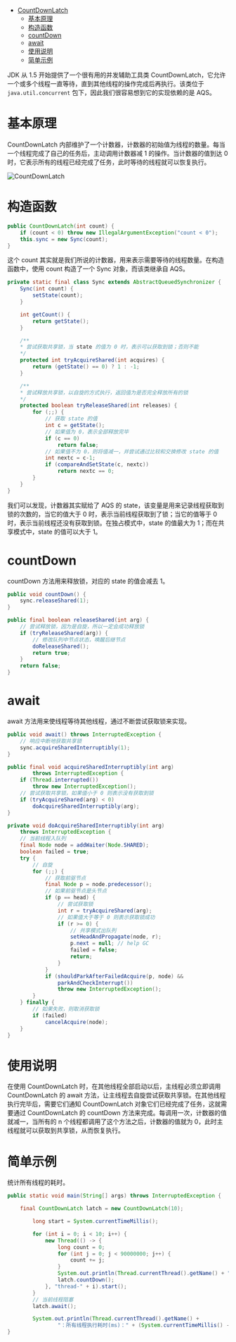 - [CountDownLatch](#countdownlatch)
    - [基本原理](#基本原理)
    - [构造函数](#构造函数)
    - [countDown](#countdown)
    - [await](#await)
    - [使用说明](#使用说明)
    - [简单示例](#简单示例)

JDK 从 1.5 开始提供了一个很有用的并发辅助工具类 CountDownLatch，它允许一个或多个线程一直等待，直到其他线程的操作完成后再执行。该类位于 `java.util.concurrent` 包下，因此我们很容易想到它的实现依赖的是 AQS。  

# 基本原理
CountDownLatch 内部维护了一个计数器，计数器的初始值为线程的数量。每当一个线程完成了自己的任务后，主动调用计数器减 1 的操作。当计数器的值到达 0 时，它表示所有的线程已经完成了任务，此时等待的线程就可以恢复执行。  

![CountDownLatch](https://github.com/nekolr/java-notes/blob/master/images/Java%20并发/CountDownLatch.png)

# 构造函数
```java
public CountDownLatch(int count) {
    if (count < 0) throw new IllegalArgumentException("count < 0");
    this.sync = new Sync(count);
}
```

这个 count 其实就是我们所说的计数器，用来表示需要等待的线程数量。在构造函数中，使用 count 构造了一个 Sync 对象，而该类继承自 AQS。  

```java
private static final class Sync extends AbstractQueuedSynchronizer {
    Sync(int count) {
        setState(count);
    }

    int getCount() {
        return getState();
    }

    /**
    * 尝试获取共享锁，当 state 的值为 0 时，表示可以获取到锁；否则不能
    */
    protected int tryAcquireShared(int acquires) {
        return (getState() == 0) ? 1 : -1;
    }

    /**
    * 尝试释放共享锁，以自旋的方式执行，返回值为是否完全释放所有的锁
    */
    protected boolean tryReleaseShared(int releases) {
        for (;;) {
            // 获取 state 的值
            int c = getState();
            // 如果值为 0，表示全部释放完毕
            if (c == 0)
                return false;
            // 如果值不为 0，则将值减一，并尝试通过比较和交换修改 state 的值
            int nextc = c-1;
            if (compareAndSetState(c, nextc))
                return nextc == 0;
        }
    }
}
```

我们可以发现，计数器其实赋给了 AQS 的 state，该变量是用来记录线程获取到锁的次数的，当它的值大于 0 时，表示当前线程获取到了锁；当它的值等于 0 时，表示当前线程还没有获取到锁。在独占模式中，state 的值最大为 1；而在共享模式中，state 的值可以大于 1。  

# countDown
countDown 方法用来释放锁，对应的 state 的值会减去 1。  

```java
public void countDown() {
    sync.releaseShared(1);
}

public final boolean releaseShared(int arg) {
    // 尝试释放锁，因为是自旋，所以一定会成功释放锁
    if (tryReleaseShared(arg)) {
        // 修改队列中节点状态，唤醒后继节点
        doReleaseShared();
        return true;
    }
    return false;
}
```

# await
await 方法用来使线程等待其他线程，通过不断尝试获取锁来实现。  

```java
public void await() throws InterruptedException {
    // 响应中断地获取共享锁
    sync.acquireSharedInterruptibly(1);
}

public final void acquireSharedInterruptibly(int arg)
        throws InterruptedException {
    if (Thread.interrupted())
        throw new InterruptedException();
    // 尝试获取共享锁，如果值小于 0 则表示没有获取到锁
    if (tryAcquireShared(arg) < 0)
        doAcquireSharedInterruptibly(arg);
}

private void doAcquireSharedInterruptibly(int arg)
    throws InterruptedException {
    // 当前线程入队列
    final Node node = addWaiter(Node.SHARED);
    boolean failed = true;
    try {
        // 自旋
        for (;;) {
            // 获取前驱节点
            final Node p = node.predecessor();
            // 如果前驱节点是头节点
            if (p == head) {
                // 尝试获取锁
                int r = tryAcquireShared(arg);
                // 如果值大于等于 0 则表示获取锁成功
                if (r >= 0) {
                    // 共享模式出队列
                    setHeadAndPropagate(node, r);
                    p.next = null; // help GC
                    failed = false;
                    return;
                }
            }
            if (shouldParkAfterFailedAcquire(p, node) &&
                parkAndCheckInterrupt())
                throw new InterruptedException();
        }
    } finally {
        // 如果失败，则取消获取锁
        if (failed)
            cancelAcquire(node);
    }
}
```

# 使用说明
在使用 CountDownLatch 时，在其他线程全部启动以后，主线程必须立即调用 CountDownLatch 的 await 方法，让主线程去自旋尝试获取共享锁。在其他线程执行完毕后，需要它们通知 CountDownLatch 对象它们已经完成了任务，这就需要通过 CountDownLatch 的 countDown 方法来完成。每调用一次，计数器的值就减一，当所有的 n 个线程都调用了这个方法之后，计数器的值就为 0，此时主线程就可以获取到共享锁，从而恢复执行。  

# 简单示例
统计所有线程的耗时。  

```java
public static void main(String[] args) throws InterruptedException {

    final CountDownLatch latch = new CountDownLatch(10);

        long start = System.currentTimeMillis();

        for (int i = 0; i < 10; i++) {
            new Thread(() -> {
                long count = 0;
                for (int j = 0; j < 90000000; j++) {
                    count += j;
                }
                System.out.println(Thread.currentThread().getName() + "：count=" + count);
                latch.countDown();
            }, "thread-" + i).start();
        }
        // 当前线程阻塞
        latch.await();

        System.out.println(Thread.currentThread().getName() +
                "：所有线程执行耗时(ms)：" + (System.currentTimeMillis() - start));
}
```